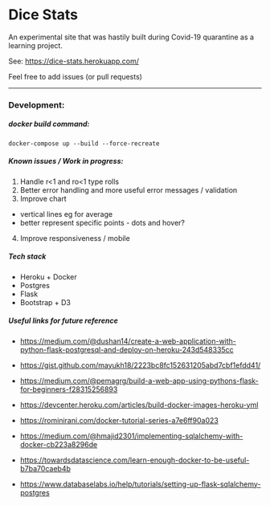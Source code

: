 # Dice Stats

An experimental site that was hastily built during Covid-19 quarantine as a learning project.

See: https://dice-stats.herokuapp.com/

Feel free to add issues (or pull requests)

---

### Development:

##### docker build command:
`docker-compose up --build --force-recreate`

##### Known issues / Work in progress:

1. Handle r<1 and ro<1 type rolls
2. Better error handling and more useful error messages / validation
3. Improve chart
  - vertical lines eg for average
  - better represent specific points - dots and hover?
4. Improve responsiveness / mobile


##### Tech stack

- Heroku + Docker
- Postgres
- Flask
- Bootstrap + D3


##### Useful links for future reference

- https://medium.com/@dushan14/create-a-web-application-with-python-flask-postgresql-and-deploy-on-heroku-243d548335cc
- https://gist.github.com/mayukh18/2223bc8fc152631205abd7cbf1efdd41/
- https://medium.com/@pemagrg/build-a-web-app-using-pythons-flask-for-beginners-f28315256893


- https://devcenter.heroku.com/articles/build-docker-images-heroku-yml
- https://rominirani.com/docker-tutorial-series-a7e6ff90a023
- https://medium.com/@hmajid2301/implementing-sqlalchemy-with-docker-cb223a8296de
- https://towardsdatascience.com/learn-enough-docker-to-be-useful-b7ba70caeb4b
- https://www.databaselabs.io/help/tutorials/setting-up-flask-sqlalchemy-postgres
